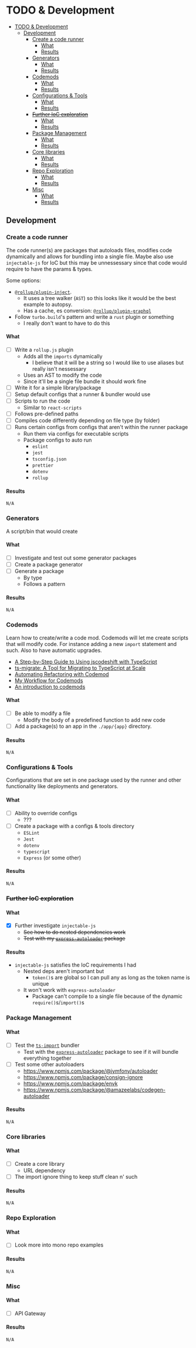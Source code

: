 # TODO & Development
- [TODO \& Development](#todo--development)
  - [Development](#development)
    - [Create a code runner](#create-a-code-runner)
      - [What](#what)
      - [Results](#results)
    - [Generators](#generators)
      - [What](#what-1)
      - [Results](#results-1)
    - [Codemods](#codemods)
      - [What](#what-2)
      - [Results](#results-2)
    - [Configurations \& Tools](#configurations--tools)
      - [What](#what-3)
      - [Results](#results-3)
    - [~~Further IoC exploration~~](#further-ioc-exploration)
      - [What](#what-4)
      - [Results](#results-4)
    - [Package Management](#package-management)
      - [What](#what-5)
      - [Results](#results-5)
    - [Core libraries](#core-libraries)
      - [What](#what-6)
      - [Results](#results-6)
    - [Repo Exploration](#repo-exploration)
      - [What](#what-7)
      - [Results](#results-7)
    - [Misc](#misc)
      - [What](#what-8)
      - [Results](#results-8)

## Development
### Create a code runner
The code runner(s) are packages that autoloads files, modifies code dynamically and allows for bundling into a single file. Maybe also use `injectable-js` for IoC but this may be unnessessary since that code would require to have the params & types.

Some options:
- [`@rollup/plugin-inject`](https://github.com/rollup/plugins/tree/master/packages/inject).
     - It uses a tree walker (`AST`) so this looks like it would be the best example to autopsy.
   - Has a cache, es conversion: [`@rollup/plugin-graphql`](https://github.com/rollup/plugins/tree/master/packages/graphql)
- Follow `turbo.build`'s pattern and write a `rust` plugin or something
  - I really don't want to have to do this

#### What
- [ ] Write a `rollup.js` plugin
  - Adds all the `imports` dynamically
    - I believe that it will be a string so I would like to use aliases but really isn't nessessary
  - Uses an AST to modify the code
  - Since it'll be a single file bundle it should work fine
- [ ] Write it for a simple library/package
- [ ] Setup default configs that a runner & bundler would use
- [ ] Scripts to run the code 
  - Similar to `react-scripts`
- [ ] Follows pre-defined paths
- [ ] Compiles code differently depending on file type (by folder)
- [ ] Runs certain configs from configs that aren't within the runner package
  - Run them via configs for executable scripts
  - Package configs to auto run
    - `eslint`
    - `jest`
    - `tsconfig.json`
    - `prettier`
    - `dotenv`
    - `rollup`

#### Results
`N/A`

### Generators
A script/bin that would create


#### What
- [ ] Investigate and test out some generator packages
- [ ] Create a package generator
- [ ] Generate a package
  - By type
  - Follows a pattern

#### Results
`N/A`

### Codemods
Learn how to create/write a code mod. Codemods will let me create scripts that will modify code. For instance adding a new `import` statement and such. Also to have automatic upgrades.

- [A Step-by-Step Guide to Using jscodeshift with TypeScript](https://www.dhiwise.com/post/the-ultimate-guide-to-using-jscodeshift-with-typescript)
- [ts-migrate: A Tool for Migrating to TypeScript at Scale](https://medium.com/airbnb-engineering/ts-migrate-a-tool-for-migrating-to-typescript-at-scale-cd23bfeb5cc)
- [Automating Refactoring with Codemod](https://malcolmkee.com/blog/automating-refactoring-with-codemod/)
- [My Workflow for Codemods](https://www.skovy.dev/blog/codemod-workflow?seed=9jela9)
- [An introduction to codemods](https://nicknisi.com/posts/codemods-introduction/)

#### What
- [ ] Be able to modify a file
  - Modify the body of a predefined function to add new code
- [ ] Add a package(s) to an app in the `./app/{app}` directory.

#### Results
`N/A`

### Configurations & Tools
Configurations that are set in one package used by the runner and other functionality like deployments and generators.

#### What
- [ ] Ability to override configs
  - ???
- [ ] Create a package with a configs & tools directory
  - `ESLint`
  - `Jest`
  - `dotenv`
  - `typescript`
  - `Express` (or some other)

#### Results
`N/A`

### ~~Further IoC exploration~~
#### What
- [x] Further investigate `injectable-js`
  - ~~See how to do nested dependencies work~~
  - ~~Test with my [`express-autoloader`](https://github.com/mrpotatoes/express-autoloader/) package~~

#### Results
- `injectable-js` satisfies the IoC requirements I had
  - Nested deps aren't important but
    - `token()`s are global so I can pull any as long as the token name is unique
  - It won't work with `express-autoloader`
    - Package can't compile to a single file because of the dynamic `require()`s/`import()`s

### Package Management
#### What
- [ ] Test the [`ts-import`](https://www.npmjs.com/package/ts-import) bundler 
  - Test with the [`express-autoloader`](https://github.com/mrpotatoes/express-autoloader/) package to see if it will bundle everything together
- [ ] Test some other autoloaders
  - https://www.npmjs.com/package/@jymfony/autoloader
  - https://www.npmjs.com/package/consign-ignore
  - https://www.npmjs.com/package/envk
  - https://www.npmjs.com/package/@amazeelabs/codegen-autoloader

#### Results
`N/A`

### Core libraries
#### What
- [ ] Create a core library
  - URL dependency
- [ ] The import ignore thing to keep stuff clean n' such

#### Results
`N/A`

### Repo Exploration
#### What
- [ ] Look more into mono repo examples

#### Results
`N/A`

### Misc
#### What
- [ ] API Gateway

#### Results
`N/A`
